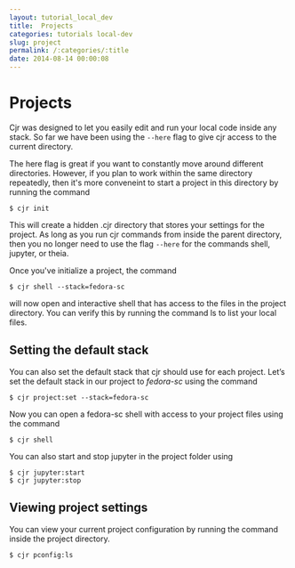 ```yaml
---
layout: tutorial_local_dev
title:  Projects
categories: tutorials local-dev
slug: project
permalink: /:categories/:title
date: 2014-08-14 00:00:08
---
```




Projects
=========================================

Cjr was designed to let you easily edit and run your local code inside any stack. So far we have been using the `--here` flag to give cjr access to the current directory.

The here flag is great if you want to constantly move around different directories. However, if you plan to work within the same directory repeatedly, then it's more conveneint to start a project in this directory by running the command

```console
$ cjr init
```

This will create a hidden .cjr directory that stores your settings for the project. As long as you run cjr commands from inside the parent directory, then you no longer need to use the flag `--here` for the commands shell, jupyter, or theia. 

Once you've initialize a project, the command

```console
$ cjr shell --stack=fedora-sc
```
will now open and interactive shell that has access to the files in the project directory. You can verify this by running the command ls to list your local files.

## Setting the default stack

You can also set the default stack that cjr should use for each project. Let’s set the default stack in our project to *fedora-sc* using the command

```console
$ cjr project:set --stack=fedora-sc
```


Now you can open a fedora-sc shell with access to your project files using the command
```console
$ cjr shell
```
You can also start and stop jupyter in the project folder using

```console
$ cjr jupyter:start
$ cjr jupyter:stop
```

## Viewing project settings

You can view your current project configuration by running the command inside the project directory.

```console
$ cjr pconfig:ls
```